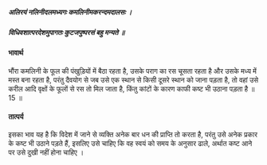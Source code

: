 ##### अलिरयं नलिनीदलमध्यगः कमलिनीमकरन्दमदालसः ।
##### विधिवशात्परदेशमुपागतः कुटजपुष्परसं बहु मन्यते ॥

#### भावार्थ

भौंरा कमलिनी के फूल की पंखुड़ियों में बैठा रहता है, उसके पराग का रस चूसता रहता है और उसके मध्य में मस्त बना रहता है, परंतु दैवयोग से जब उसे एक स्थान से किसी दूसरे स्थान को जाना पड़ता है, तो वहां उसे करील आदि वृक्षों के फूलों से रस तो मिल जाता है, किंतु कांटों के कारण काफी कष्ट भी उठाना पड़ता है ॥ 15 ॥

#### तात्पर्य

इसका भाव यह है कि विदेश में जाने से व्यक्ति अनेक बार धन की प्राप्ति तो करता है, परंतु उसे अनेक प्रकार के कष्ट भी उठाने पड़ते हैं, इसलिए उसे चाहिए कि वह स्वयं को समय के अनुसार ढाले, अर्थात कष्ट आने पर उसे दुखी नहीं होना चाहिए ।